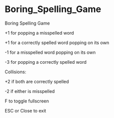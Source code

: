 Boring_Spelling_Game
====================
Boring Spelling Game

+1 for popping a misspelled word

+1 for a correctly spelled word popping on its own

-1 for a misspelled word popping on its own

-3 for popping a correctly spelled word

Collisions:

+2 if both are correctly spelled

-2 if either is misspelled

F to toggle fullscreen

ESC or Close to exit
